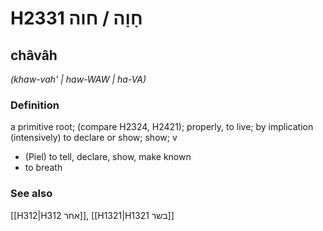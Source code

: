 # H2331 חָוָה / חוה

## châvâh

_(khaw-vah' | haw-WAW | ha-VA)_

### Definition

a primitive root; (compare H2324, H2421); properly, to live; by implication (intensively) to declare or show; show; v

- (Piel) to tell, declare, show, make known
- to breath

### See also

[[H312|H312 אחר]], [[H1321|H1321 בשר]]
